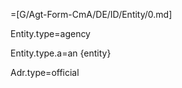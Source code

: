 =[G/Agt-Form-CmA/DE/ID/Entity/0.md]

Entity.type=agency

Entity.type.a=an {entity}

Adr.type=official
